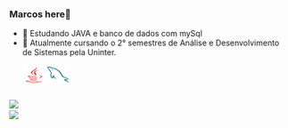 ### Marcos here👋 
- 🌱 Estudando JAVA e banco de dados com mySql
- 📕 Atualmente cursando o 2° semestres de Análise e Desenvolvimento de Sistemas pela Uninter.
  <div style="display: inline_block"><br>
  <img align="center" alt="Rafa-Java" height="30" width="40" src="https://raw.githubusercontent.com/devicons/devicon/master/icons/java/java-plain.svg">
  <img align="center" alt="Rafa-mysql" height="30" width="40" src="https://raw.githubusercontent.com/devicons/devicon/master/icons/mysql/mysql-plain.svg">
</div>
  
  ##
 
<div>
  <a href = "mailto:marcos2002maciel@gmail.com"><img src="https://img.shields.io/badge/-Gmail-%23333?style=for-the-badge&logo=gmail&logoColor=white" target="_blank"></a>
</div>

<picture>
  <source
    srcset="https://github-readme-stats.vercel.app/api?username=MarcosAbr02&show_icons=true&theme=midnight-purple"
    media="(prefers-color-scheme: dark)"
  />
</picture>

<a href="https://github.com/MarcosAbr02">
  <img height=205 algin="center" src="https://github-readme-stats.vercel.app/api/top-langs?username=MarcosAbr02&layout=compact&langs_count=8&card_width=320" />
</a>
  

